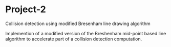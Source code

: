 # Project-2
Collision detection using modified Bresenham line drawing algorithm

Implemention of a modified version of the Breshenham mid-point based line algorithm to accelerate part of a collision detection computation.
